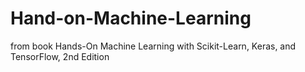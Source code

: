 # Hand-on-Machine-Learning
from book Hands-On Machine Learning with Scikit-Learn, Keras, and TensorFlow, 2nd Edition
